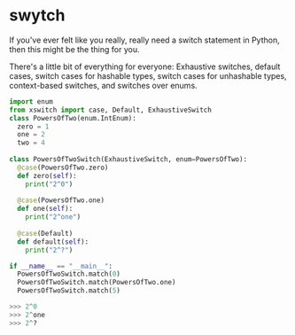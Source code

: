 # swytch
If you've ever felt like you really, really need a switch statement in Python, then this might be the thing for you.

There's a little bit of everything for everyone: Exhaustive switches, default cases, switch cases for hashable types, switch cases for unhashable types, context-based switches, and switches over enums.

```python
import enum
from xswitch import case, Default, ExhaustiveSwitch
class PowersOfTwo(enum.IntEnum):
  zero = 1
  one = 2
  two = 4
  
class PowersOfTwoSwitch(ExhaustiveSwitch, enum=PowersOfTwo):
  @case(PowersOfTwo.zero)
  def zero(self):
    print("2^0")
  
  @case(PowersOfTwo.one)
  def one(self):
    print("2^one")
  
  @case(Default)
  def default(self):
    print("2^?")

if __name__ == "__main__":
  PowersOfTwoSwitch.match(0)
  PowersOfTwoSwitch.match(PowersOfTwo.one)
  PowersOfTwoSwitch.match(5)

>>> 2^0
>>> 2^one
>>> 2^?
```



